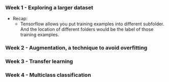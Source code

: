 ### Week 1 - Exploring a larger dataset
- Recap:
	- Tensorflow allows you put training examples into different subfolder. And the location of different folders would be the label of those training examples. 


### Week 2 - Augmentation, a technique to avoid overfitting


### Week 3 - Transfer learning


### Week 4 - Multiclass classification
